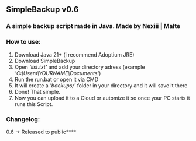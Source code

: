## SimpleBackup v0.6

### A simple backup script made in Java. Made by Nexiii | Malte

### How to use:
1. Download Java 21+ (i recommend Adoptium JRE)
2. Download SimpleBackup
3. Open *'list.txt'* and add your directory adress (example *'C:\Users\YOURNAME\Documents'*)
4. Run the run.bat or open it via CMD
5. It will create a *'backups/'* folder in your directory and it will save it there
6. Done! That simple. 
7. Now you can upload it to a Cloud or automize it so once your PC starts it runs this Script.

### Changelog:

0.6 → Released to public****
